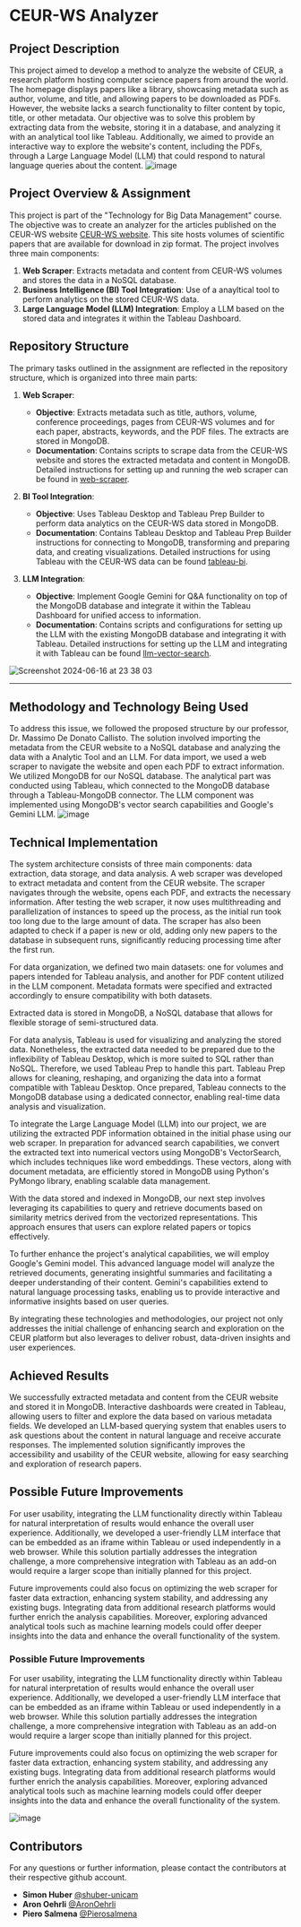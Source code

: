 # CEUR-WS Analyzer
## Project Description
This project aimed to develop a method to analyze the website of CEUR, a research platform hosting computer science papers from around the world. The homepage displays papers like a library, showcasing metadata such as author, volume, and title, and allowing papers to be downloaded as PDFs. However, the website lacks a search functionality to filter content by topic, title, or other metadata. Our objective was to solve this problem by extracting data from the website, storing it in a database, and analyzing it with an analytical tool like Tableau. Additionally, we aimed to provide an interactive way to explore the website's content, including the PDFs, through a Large Language Model (LLM) that could respond to natural language queries about the content.
![image](https://github.com/AronOehrli/TBDM-CEUR-WS/assets/110410464/51af486e-0f24-4122-a367-22c0392da6c8)

## Project Overview & Assignment
This project is part of the "Technology for Big Data Management" course. The objective was to create an analyzer for the articles published on the CEUR-WS website [CEUR-WS website](https://ceur-ws.org/). This site hosts volumes of scientific papers that are available for download in zip format. The project involves three main components:
1. **Web Scraper**: Extracts metadata and content from CEUR-WS volumes and stores the data in a NoSQL database.
2. **Business Intelligence (BI) Tool Integration**: Use of a anayltical tool to perform analytics on the stored CEUR-WS data.
3. **Large Language Model (LLM) Integration**: Employ a LLM based on the stored data and integrates it within the Tableau Dashboard.

## Repository Structure
The primary tasks outlined in the assignment are reflected in the repository structure, which is organized into three main parts:

1. **Web Scraper**:
   - **Objective**: Extracts metadata such as title, authors, volume, conference proceedings, pages from CEUR-WS volumes and for each paper, abstracts, keywords, and the PDF files. The extracts are stored in MongoDB.
   - **Documentation**: Contains scripts to scrape data from the CEUR-WS website and stores the extracted metadata and content in MongoDB. Detailed instructions for setting up and running the web scraper can be found in [web-scraper](web-scraper/README.md).

2. **BI Tool Integration**:
   - **Objective**: Uses Tableau Desktop and Tableau Prep Builder to perform data analytics on the CEUR-WS data stored in MongoDB.
   - **Documentation**: Contains Tableau Desktop and Tableau Prep Builder instructions for connecting to MongoDB, transforming and preparing data, and creating visualizations. Detailed instructions for using Tableau with the CEUR-WS data can be found [tableau-bi](tableau-bi/README.md).

3. **LLM Integration**:
   - **Objective**: Implement Google Gemini for Q&A functionality on top of the MongoDB database and integrate it within the Tableau Dashboard for unified access to information.
   - **Documentation**: Contains scripts and configurations for setting up the LLM with the existing MongoDB database and integrating it with Tableau. Detailed instructions for setting up the LLM and integrating it with Tableau can be found [llm-vector-search](llm-vector-search/README.md).

![Screenshot 2024-06-16 at 23 38 03](https://github.com/AronOehrli/TBDM-CEUR-WS/assets/110410464/4ee788ec-a70b-4c89-9455-0b76d898a150)

---
## Methodology and Technology Being Used
To address this issue, we followed the proposed structure by our professor, Dr. Massimo De Donato Callisto. The solution involved importing the metadata from the CEUR website to a NoSQL database and analyzing the data with a Analytic Tool and an LLM. For data import, we used a web scraper to navigate the website and open each PDF to extract information. We utilized MongoDB for our NoSQL database. The analytical part was conducted using Tableau, which connected to the MongoDB database through a Tableau-MongoDB connector. The LLM component was implemented using MongoDB's vector search capabilities and Google's Gemini LLM.
![image](https://github.com/AronOehrli/TBDM-CEUR-WS/assets/110410464/7a44936e-8081-494e-9c63-afde0c1190bf)


## Technical Implementation
The system architecture consists of three main components: data extraction, data storage, and data analysis. A web scraper was developed to extract metadata and content from the CEUR website. The scraper navigates through the website, opens each PDF, and extracts the necessary information. After testing the web scraper, it now uses multithreading and parallelization of instances to speed up the process, as the initial run took too long due to the large amount of data. The scraper has also been adapted to check if a paper is new or old, adding only new papers to the database in subsequent runs, significantly reducing processing time after the first run. 

For data organization, we defined two main datasets: one for volumes and papers intended for Tableau analysis, and another for PDF content utilized in the LLM component. Metadata formats were specified and extracted accordingly to ensure compatibility with both datasets.

Extracted data is stored in MongoDB, a NoSQL database that allows for flexible storage of semi-structured data.

For data analysis, Tableau is used for visualizing and analyzing the stored data. Nonetheless, the extracted data needed to be prepared due to the inflexibility of Tableau Desktop, which is more suited to SQL rather than NoSQL. Therefore, we used Tableau Prep to handle this part. Tableau Prep allows for cleaning, reshaping, and organizing the data into a format compatible with Tableau Desktop. Once prepared, Tableau connects to the MongoDB database using a dedicated connector, enabling real-time data analysis and visualization.

To integrate the Large Language Model (LLM) into our project, we are utilizing the extracted PDF information obtained in the initial phase using our web scraper. In preparation for advanced search capabilities, we convert the extracted text into numerical vectors using MongoDB's VectorSearch, which includes techniques like word embeddings. These vectors, along with document metadata, are efficiently stored in MongoDB using Python's PyMongo library, enabling scalable data management.

With the data stored and indexed in MongoDB, our next step involves leveraging its capabilities to query and retrieve documents based on similarity metrics derived from the vectorized representations. This approach ensures that users can explore related papers or topics effectively.

To further enhance the project's analytical capabilities, we will employ Google's Gemini model. This advanced language model will analyze the retrieved documents, generating insightful summaries and facilitating a deeper understanding of their content. Gemini's capabilities extend to natural language processing tasks, enabling us to provide interactive and informative insights based on user queries.

By integrating these technologies and methodologies, our project not only addresses the initial challenge of enhancing search and exploration on the CEUR platform but also leverages to deliver robust, data-driven insights and user experiences.

## Achieved Results

We successfully extracted metadata and content from the CEUR website and stored it in MongoDB. Interactive dashboards were created in Tableau, allowing users to filter and explore the data based on various metadata fields. We developed an LLM-based querying system that enables users to ask questions about the content in natural language and receive accurate responses. The implemented solution significantly improves the accessibility and usability of the CEUR website, allowing for easy searching and exploration of research papers.

## Possible Future Improvements
For user usability, integrating the LLM functionality directly within Tableau for natural interpretation of results would enhance the overall user experience. Additionally, we developed a user-friendly LLM interface that can be embedded as an iframe within Tableau or used independently in a web browser. While this solution partially addresses the integration challenge, a more comprehensive integration with Tableau as an add-on would require a larger scope than initially planned for this project.

Future improvements could also focus on optimizing the web scraper for faster data extraction, enhancing system stability, and addressing any existing bugs. Integrating data from additional research platforms would further enrich the analysis capabilities. Moreover, exploring advanced analytical tools such as machine learning models could offer deeper insights into the data and enhance the overall functionality of the system.

### Possible Future Improvements

For user usability, integrating the LLM functionality directly within Tableau for natural interpretation of results would enhance the overall user experience. Additionally, we developed a user-friendly LLM interface that can be embedded as an iframe within Tableau or used independently in a web browser. While this solution partially addresses the integration challenge, a more comprehensive integration with Tableau as an add-on would require a larger scope than initially planned for this project.

Future improvements could also focus on optimizing the web scraper for faster data extraction, enhancing system stability, and addressing any existing bugs. Integrating data from additional research platforms would further enrich the analysis capabilities. Moreover, exploring advanced analytical tools such as machine learning models could offer deeper insights into the data and enhance the overall functionality of the system.

![image](https://github.com/AronOehrli/TBDM-CEUR-WS/assets/110410464/b34f10b2-fcf4-406d-a2ce-b530fe65b806)


## Contributors
For any questions or further information, please contact the contributors at their respective github account.
- **Simon Huber** [@shuber-unicam](https://github.com/shuber-unicam)
- **Aron Oehrli** [@AronOehrli](https://github.com/AronOehrli)
- **Piero Salmena** [@Pierosalmena](https://github.com/Pioerosalmena)



